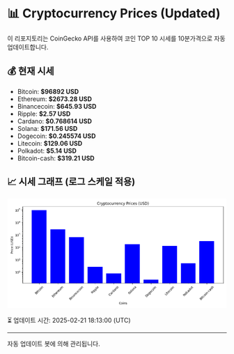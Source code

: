 
# 📊 Cryptocurrency Prices (Updated)

이 리포지토리는 CoinGecko API를 사용하여 코인 TOP 10 시세를 10분가격으로 자동 업데이트합니다.

## 💰 현재 시세
- Bitcoin: **$96892 USD**
- Ethereum: **$2673.28 USD**
- Binancecoin: **$645.93 USD**
- Ripple: **$2.57 USD**
- Cardano: **$0.768614 USD**
- Solana: **$171.56 USD**
- Dogecoin: **$0.245574 USD**
- Litecoin: **$129.06 USD**
- Polkadot: **$5.14 USD**
- Bitcoin-cash: **$319.21 USD**

## 📈 시세 그래프 (로그 스케일 적용)
![Crypto Prices](crypto_prices.png)

⏳ 업데이트 시간: 2025-02-21 18:13:00 (UTC)

---
자동 업데이트 봇에 의해 관리됩니다.
